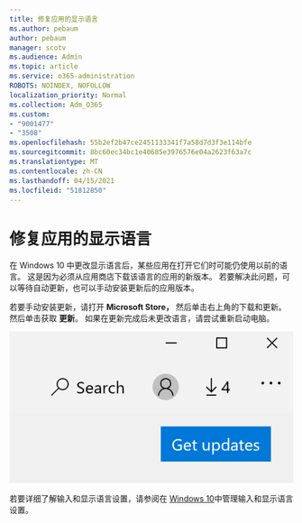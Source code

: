 ```yaml
---
title: 修复应用的显示语言
ms.author: pebaum
author: pebaum
manager: scotv
ms.audience: Admin
ms.topic: article
ms.service: o365-administration
ROBOTS: NOINDEX, NOFOLLOW
localization_priority: Normal
ms.collection: Adm_O365
ms.custom:
- "9001477"
- "3508"
ms.openlocfilehash: 55b2ef2b47ce2451133341f7a58d7d3f3e114bfe
ms.sourcegitcommit: 8bc60ec34bc1e40685e3976576e04a2623f63a7c
ms.translationtype: MT
ms.contentlocale: zh-CN
ms.lasthandoff: 04/15/2021
ms.locfileid: "51812850"
---
```

# <a name="fix-the-display-language-of-apps"></a>修复应用的显示语言

在 Windows 10 中更改显示语言后，某些应用在打开它们时可能仍使用以前的语言。 这是因为必须从应用商店下载该语言的应用的新版本。 若要解决此问题，可以等待自动更新，也可以手动安装更新后的应用版本。

若要手动安装更新，请打开 **Microsoft Store，** 然后单击右上角的下载和更新。  然后单击获取 **更新**。 如果在更新完成后未更改语言，请尝试重新启动电脑。

![获取更新。](media/get-updates.png)

若要详细了解输入和显示语言设置，请参阅在 [Windows 10](https://support.microsoft.com/help/4027670/windows-10-add-and-switch-input-and-display-language-preferences)中管理输入和显示语言设置。
